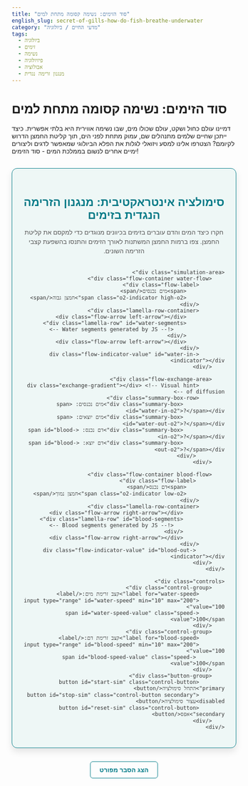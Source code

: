 ```yaml
---
title: "סוד הזימים: נשימה קסומה מתחת למים"
english_slug: secret-of-gills-how-do-fish-breathe-underwater
category: "מדעי החיים / ביולוגיה"
tags:
  - ביולוגיה
  - זימים
  - נשימה
  - פיזיולוגיה
  - אבולוציה
  - מנגנון זרימה נגדית
---
```

# סוד הזימים: נשימה קסומה מתחת למים

דמיינו עולם כחול ושקט, עולם שכולו מים, שבו נשימה אווירית היא בלתי אפשרית. כיצד ייתכן שחיים שלמים מתנהלים שם, עמוק מתחת לפני הים, תוך קליטת החמצן הדרוש לקיומם? הצטרפו אלינו למסע ויזואלי לגלות את הפלא הביולוגי שמאפשר לדגים וליצורים ימיים אחרים לנשום בממלכת המים - סוד הזימים!

<div id="gills-app-container" class="interactive-module">
    <h2 class="module-title">סימולציה אינטראקטיבית: מנגנון הזרימה הנגדית בזימים</h2>
    <p class="module-intro">חקרו כיצד המים והדם עוברים בזימים בכיוונים מנוגדים כדי למקסם את קליטת החמצן. צפו ברמות החמצן המשתנות לאורך הזימים והתנסו בהשפעת קצבי הזרימה השונים.</p>

    <div class="simulation-area">
        <div class="flow-container water-flow">
            <div class="flow-label">
                <span>מים נכנסים</span>
                <span class="o2-indicator high-o2">חמצן גבוה</span>
            </div>
            <div class="lamella-row-container">
                <div class="flow-arrow left-arrow"></div>
                <div class="lamella-row" id="water-segments">
                    <!-- Water segments generated by JS -->
                </div>
                <div class="flow-arrow left-arrow"></div>
            </div>
            <div class="flow-indicator-value" id="water-in-indicator"></div>
        </div>

        <div class="flow-exchange-area">
            <div class="exchange-gradient"></div> <!-- Visual hint of diffusion -->
            <div class="summary-box-row">
                 <div class="summary-box">מים נכנסים: <span id="water-in-o2">?</span></div>
                 <div class="summary-box">מים יוצאים: <span id="water-out-o2">?</span></div>
                 <div class="summary-box">דם נכנס: <span id="blood-in-o2">?</span></div>
                 <div class="summary-box">דם יוצא: <span id="blood-out-o2">?</span></div>
             </div>
        </div>

        <div class="flow-container blood-flow">
             <div class="flow-label">
                <span>דם נכנס</span>
                <span class="o2-indicator low-o2">חמצן נמוך</span>
            </div>
            <div class="lamella-row-container">
                 <div class="flow-arrow right-arrow"></div>
                 <div class="lamella-row" id="blood-segments">
                    <!-- Blood segments generated by JS -->
                 </div>
                 <div class="flow-arrow right-arrow"></div>
            </div>
             <div class="flow-indicator-value" id="blood-out-indicator"></div>
        </div>
    </div>

    <div class="controls">
        <div class="control-group">
            <label for="water-speed">קצב זרימת מים:</label>
            <input type="range" id="water-speed" min="10" max="200" value="100">
            <span id="water-speed-value" class="speed-value">100</span>
        </div>
        <div class="control-group">
            <label for="blood-speed">קצב זרימת דם:</label>
            <input type="range" id="blood-speed" min="10" max="200" value="100">
             <span id="blood-speed-value" class="speed-value">100</span>
        </div>
        <div class="button-group">
            <button id="start-sim" class="control-button primary">התחל סימולציה</button>
            <button id="stop-sim" class="control-button secondary" disabled>עצור סימולציה</button>
            <button id="reset-sim" class="control-button secondary">אפס</button>
        </div>
    </div>
</div>

<button id="toggle-explanation" class="explanation-toggle-button">הצג הסבר מפורט</button>

<div id="explanation-content" class="explanation-section">
    <h2>הסבר מפורט: נשימה מתחת למים באמצעות זימים</h2>

    <p>כל יצור חי זקוק לאנרגיה כדי לקיים תהליכים ביולוגיים. הפקת אנרגיה זו נעשית ברובה בתהליך הנקרא נשימה תאית, הדורש חמצן. יצורים יבשתיים מקבלים חמצן מהאוויר, אך יצורים ימיים צריכים לקלוט אותו מהמים - סביבה שבה ריכוז החמצן נמוך בהרבה (כ-1% מריכוזו באוויר), וקצב הדיפוזיה איטי יותר.</p>

    <h3>מבנה הזימים ותפקידם</h3>
    <p>זימים הם איברי הנשימה העיקריים אצל רוב בעלי החוליות הימיים (כמו דגים) ורבים מבעלי חסרי החוליות (כמו סרטנים ורכיכות). תפקידם העיקרי הוא לאפשר חילוף גזים יעיל בין זרם המים החיצוני לזרם הדם הפנימי.</p>
    <ul>
        <li><strong>שטח פנים ענק:</strong> מבנה הזימים מותאם באופן קיצוני להגדלת שטח הפנים המגע עם המים. הם מורכבים בדרך כלל מקשתות זימים, עליהן מסודרים להבונים (Filaments), ועליהם, בצפיפות רבה, מסודרות יחידות זעירות דמויות עלה הנקראות <strong>למלות (Lamellae)</strong>. המבנה המורכב הזה יוצר שטח פנים עצום שמאפשר קליטת חמצן בכמות מספקת למרות ריכוזו הנמוך במים.</li>
        <li><strong>דופן דקה:</strong> הלמלות בעלות דופן דקה במיוחד (לעיתים עובי של תא בודד), המקצרת את המרחק לדיפוזיה.</li>
        <li><strong>רשת נימי דם צפופה:</strong> כל למלה מכילה רשת צפופה של נימי דם, קרובים מאוד לפני השטח.</li>
    </ul>

    <h3>מנגנון חילוף הגזים - דיפוזיה</h3>
    <p>חילוף החמצן (וקליטת פחמן דו-חמצני, אם כי ההסבר מתמקד בחמצן) מתרחש באמצעות דיפוזיה. חמצן נע באופן ספונטני מאזור בריכוז גבוה לאזור בריכוז נמוך. כדי שחמצן יעבור מהמים לדם, ריכוז החמצן בממים במגע עם הלמלה חייב להיות גבוה יותר מריכוז החמצן בדם באותה נקודה.</p>

    <h3>עקרון הזרימה הנגדית (Countercurrent Exchange)</h3>
    <p>התאמה קריטית ויעילה במיוחד בזימים היא מנגנון הזרימה הנגדית: המים זורמים על פני הלמלות בכיוון אחד, בעוד שהדם בתוך הנימים זורם בכיוון הנגדי לחלוטין. מדוע זה כה יעיל?</p>
    <ul>
        <li><strong>שמירה על מפל ריכוזים:</strong> בזרימה נגדית, דם עני בחמצן נתקל בממים שריכוז החמצן בהם עדיין גבוה יחסית (המגיעים מהצד השני של הלמלה), ודם עשיר בחמצן נתקל בממים שריכוז החמצן בהם נמוך יחסית (הממים שעומדים לצאת מהזימים). המשמעות היא שלאורך כל אורך הלמלה, תמיד קיים מפל ריכוזים שבו ריכוז החמצן בממים גבוה מריכוזו בדם באותה נקודה.</li>
        <li><strong>מיצוי חמצן מקסימלי:</strong> בניגוד לזרימה מקבילה (בה ממים ודם זורמים באותו כיוון ושוויון בריכוזים מושג מהר), הזרימה הנגדית מאפשרת לדג למצות עד כ-80-90% מהחמצן המומס בממים שעוברים דרך הזימים. דם היוצא מהזימים יכול להגיע לריכוז חמצן גבוה משמעותית מאשר הריכוז המקסימלי האפשרי בזרימה מקבילה.</li>
    </ul>

    <p><strong>השוואה לזרימה מקבילה (Parallel Flow):</strong> אם הממים והדם היו זורמים באותו כיוון, חילוף החמצן היה מתרחש רק עד שהריכוזים בשני הזרמים היו מגיעים לשוויון בנקודה מסוימת, ואז הדיפוזיה הייתה נפסקת או נחלשת משמעותית. יעילות קליטת החמצן בזרימה מקבילה נמוכה בהרבה.</p>

    <h3>התאמות פיזיולוגיות נוספות</h3>
    <p>בנוסף למבנה ולמנגנון הזרימה, דגים משתמשים גם במנגנונים פיזיולוגיים אקטיביים: הם מזיזים את מכסה הזימים ו/או את הפה כדי ליצור זרם ממים רציף על פני הזימים (משאבת ממים). שחיינים מהירים כמו כרישים וטונה משתמשים ב"אוורור כפוי" (Ram Ventilation) - הם שוחים עם פה פתוח ומאפשרים לממים לזרום דרך הזימים באופן פסיבי יחסית.</p>

    <h3>בעלי חיים ימיים נוספים עם זימים</h3>
    <p>מנגנון הנשימה באמצעות זימים קיים בצורות שונות אצל מגוון רחב של יצורים ימיים: סרטנים, שרימפס, רכיכות (חילזונים, צדפות), כוכבי ים, תולעים ימיות, ועוד רבים. המבנה הספציפי עשוי להשתנות, אך העיקרון הבסיסי של הגדלת שטח פנים ומעבר חמצן בדיפוזיה מהממים לדם או לנוזל גוף אחר נשמר.</p>
</div>

<style>
    :root {
        --color-water-low-o2: hsl(240, 80%, 60%); /* Blue */
        --color-water-high-o2: hsl(180, 80%, 50%); /* Cyan */
        --color-blood-low-o2: hsl(0, 80%, 70%);    /* Light Red */
        --color-blood-high-o2: hsl(0, 100%, 30%);  /* Dark Red */
        --color-background-light: #eef7f6; /* Gentle teal/grey background */
        --color-card-background: #ffffff;
        --color-border-primary: #007a87; /* Teal border */
        --color-text-dark: #333;
        --color-text-light: #fff;
        --color-button-primary: #00a8b5; /* Primary Teal */
        --color-button-secondary: #e0e0e0; /* Light Grey */
        --color-button-text-primary: #fff;
        --color-button-text-secondary: #333;
        --color-summary-bg: #f0f8ff; /* Light blue for summary */
        --color-arrow: #00a8b5; /* Teal arrows */
    }

    #gills-app-container {
        font-family: 'Arial', sans-serif;
        direction: rtl;
        text-align: right;
        max-width: 850px;
        margin: 30px auto;
        padding: 25px;
        border: 1px solid var(--color-border-primary);
        border-radius: 12px;
        background-color: var(--color-background-light);
        box-shadow: 0 8px 16px rgba(0, 0, 0, 0.1);
        color: var(--color-text-dark);
    }

    .module-title {
        text-align: center;
        color: var(--color-border-primary);
        margin-bottom: 10px;
        font-size: 1.8em;
        font-weight: bold;
    }

     .module-intro {
        text-align: center;
        color: #555;
        margin-bottom: 30px;
        font-size: 1em;
        line-height: 1.5;
     }

    .simulation-area {
        display: flex;
        flex-direction: column;
        align-items: stretch;
        margin-bottom: 30px;
        padding: 20px;
        border: 1px solid #ddd;
        border-radius: 10px;
        background-color: var(--color-card-background);
        box-shadow: inset 0 2px 5px rgba(0, 0, 0, 0.05);
    }

    .flow-container {
        display: flex;
        align-items: center;
        margin-bottom: 15px;
    }

    .flow-label {
        display: flex;
        flex-direction: column;
        align-items: flex-start;
        min-width: 120px;
        font-size: 0.9em;
        font-weight: bold;
        color: #555;
        white-space: nowrap;
        padding-left: 15px; /* Space for arrow */
    }

    .o2-indicator {
        font-size: 0.8em;
        font-weight: normal;
        padding: 2px 6px;
        border-radius: 4px;
        margin-top: 3px;
    }

    .high-o2 {
        background-color: var(--color-water-high-o2);
        color: var(--color-text-dark); /* Dark text for light background */
    }

     .low-o2 {
        background-color: var(--color-blood-low-o2);
        color: var(--color-text-dark); /* Dark text for light background */
    }


    .lamella-row-container {
        display: flex;
        align-items: center;
        flex-grow: 1;
        margin: 0 15px;
    }

    .lamella-row {
        display: flex;
        flex-grow: 1;
        height: 40px; /* Increased height for better visibility */
        border-radius: 5px;
        overflow: hidden; /* Hide segments that might overflow slightly */
         position: relative;
         box-shadow: inset 0 1px 3px rgba(0,0,0,0.1);
    }

    .segment {
        flex-grow: 1;
        height: 100%; /* Fill the row height */
        margin: 0; /* Remove margin between segments */
        display: flex;
        align-items: center;
        justify-content: center;
        font-size: 0.8em;
        font-weight: bold;
        transition: background-color 0.5s ease-out; /* Smooth color transition */
        box-shadow: inset 0 0 1px rgba(0,0,0,0.1); /* Subtle separation line */
    }

    .water-segment {
         border-top: 2px solid #4dd0e1; /* Visual border */
         border-bottom: 2px solid #4dd0e1;
         color: var(--color-text-dark);
    }

     .blood-segment {
         border-top: 2px solid #ef9a9a; /* Visual border */
         border-bottom: 2px solid #ef9a9a;
         color: var(--color-text-dark);
         margin-top: 8px; /* Visual separation between flows */
    }

     .flow-arrow {
        width: 25px; /* Width of the arrow */
        height: 25px; /* Height of the arrow */
        background-color: var(--color-arrow);
        position: relative;
         flex-shrink: 0; /* Prevent shrinking */
     }

    .left-arrow {
        border-radius: 4px 0 0 4px;
        /* Pure CSS triangle for pointer */
        margin-right: -1px; /* Overlap slightly */
    }
     .left-arrow::after {
         content: '';
         position: absolute;
         right: -10px; /* Position the point */
         top: 50%;
         transform: translateY(-50%);
         width: 0;
         height: 0;
         border-top: 12.5px solid transparent;
         border-bottom: 12.5px solid transparent;
         border-left: 10px solid var(--color-arrow);
     }


    .right-arrow {
        border-radius: 0 4px 4px 0;
        /* Pure CSS triangle for pointer */
         margin-left: -1px; /* Overlap slightly */
    }
     .right-arrow::after {
         content: '';
         position: absolute;
         left: -10px; /* Position the point */
         top: 50%;
         transform: translateY(-50%);
         width: 0;
         height: 0;
         border-top: 12.5px solid transparent;
         border-bottom: 12.5px solid transparent;
         border-right: 10px solid var(--color-arrow);
     }


    .flow-indicator-value {
         font-size: 1em;
         font-weight: bold;
         color: var(--color-border-primary);
         min-width: 60px;
         text-align: left; /* Align % values to the left */
         padding-left: 10px;
    }


    .flow-exchange-area {
        position: relative;
        margin: 20px 0;
        text-align: center;
    }

    .exchange-gradient {
        position: absolute;
        top: 50%;
        left: 50%;
        transform: translate(-50%, -50%);
        width: 80%;
        height: 20px;
        background: linear-gradient(to right, var(--color-water-high-o2), #fff, var(--color-blood-high-o2)); /* Hint of exchange */
        opacity: 0.2;
        border-radius: 10px;
        z-index: 1; /* Behind summary boxes */
    }


    .summary-box-row {
        display: flex;
        justify-content: space-around;
        margin-top: 10px;
        padding: 10px 0;
        border-top: 1px dashed #ccc;
        border-bottom: 1px dashed #ccc;
        z-index: 2; /* Above gradient */
        position: relative;
    }

    .summary-box {
        text-align: center;
        font-size: 1.1em;
        font-weight: bold;
        color: #555;
        background-color: var(--color-summary-bg);
        padding: 8px 15px;
        border-radius: 6px;
        border: 1px solid #b3e5fc;
        min-width: 150px; /* Ensure boxes have space */
        box-shadow: 0 2px 4px rgba(0,0,0,0.05);
    }

     .summary-box span {
        font-weight: bold;
        color: var(--color-border-primary);
        margin-left: 5px;
    }

    .controls {
        margin-top: 30px;
        padding-top: 20px;
        border-top: 1px solid #eee;
        text-align: center;
    }

    .control-group {
        margin-bottom: 15px;
        display: inline-block; /* Align controls */
        margin: 0 15px 15px 15px;
    }

    .controls label {
        margin-left: 10px;
        font-weight: bold;
        color: #555;
    }

    .controls input[type="range"] {
        vertical-align: middle;
        width: 180px; /* Wider slider */
        margin-left: 10px;
         -webkit-appearance: none;
         appearance: none;
         height: 8px;
         background: #ddd;
         outline: none;
         opacity: 0.8;
         transition: opacity .2s;
         border-radius: 4px;
    }

    .controls input[type="range"]:hover {
        opacity: 1;
    }

    .controls input[type="range"]::-webkit-slider-thumb {
         -webkit-appearance: none;
         appearance: none;
         width: 20px;
         height: 20px;
         background: var(--color-button-primary);
         cursor: pointer;
         border-radius: 50%;
         box-shadow: 0 2px 4px rgba(0,0,0,0.2);
    }

     .controls input[type="range"]::-moz-range-thumb {
         width: 20px;
         height: 20px;
         background: var(--color-button-primary);
         cursor: pointer;
         border-radius: 50%;
         box-shadow: 0 2px 4px rgba(0,0,0,0.2);
    }

    .speed-value {
        font-weight: bold;
        color: var(--color-border-primary);
        min-width: 30px;
        display: inline-block;
        text-align: left;
    }

    .button-group {
        margin-top: 20px;
    }

     .control-button {
        margin: 0 8px;
        padding: 10px 20px;
        font-size: 1.1em;
        cursor: pointer;
        border: none;
        border-radius: 6px;
        transition: background-color 0.3s ease, transform 0.1s ease;
        min-width: 120px;
        font-weight: bold;
        box-shadow: 0 4px 6px rgba(0,0,0,0.1);
    }

     .control-button.primary {
        background-color: var(--color-button-primary);
        color: var(--color-button-text-primary);
    }

    .control-button.secondary {
        background-color: var(--color-button-secondary);
        color: var(--color-button-text-secondary);
        border: 1px solid #ccc;
    }

     .control-button:hover:not(:disabled) {
        opacity: 0.9;
        transform: translateY(-1px);
        box-shadow: 0 5px 8px rgba(0,0,0,0.15);
    }
    .control-button:active:not(:disabled) {
         transform: translateY(0);
         box-shadow: 0 2px 4px rgba(0,0,0,0.1);
    }

    .control-button:disabled {
        background-color: #cccccc;
        color: #666;
        cursor: not-allowed;
        box-shadow: none;
    }

    .explanation-toggle-button {
        display: block;
        width: fit-content;
        margin: 30px auto 20px auto;
        padding: 10px 20px;
        font-size: 1em;
        cursor: pointer;
        border: 1px solid var(--color-border-primary);
        border-radius: 6px;
        background-color: transparent;
        color: var(--color-border-primary);
        transition: background-color 0.3s ease, color 0.3s ease;
        font-weight: bold;
    }

    .explanation-toggle-button:hover {
        background-color: var(--color-border-primary);
        color: var(--color-button-text-primary);
    }

    .explanation-section {
        margin-top: 20px;
        padding: 25px;
        border: 1px solid #ddd;
        border-radius: 10px;
        background-color: var(--color-card-background);
        display: none; /* Hidden by default */
        direction: rtl;
        text-align: right;
        box-shadow: 0 4px 8px rgba(0, 0, 0, 0.08);
    }

    .explanation-section h2, .explanation-section h3 {
        color: var(--color-border-primary);
        border-bottom: 1px solid #eee;
        padding-bottom: 8px;
        margin-top: 20px;
        margin-bottom: 15px;
    }
     .explanation-section h2 {
        font-size: 1.6em;
     }
     .explanation-section h3 {
        font-size: 1.3em;
     }


    .explanation-section p {
        line-height: 1.7;
        margin-bottom: 15px;
        color: #444;
    }
    .explanation-section ul {
        margin-bottom: 15px;
        padding-right: 25px;
        line-height: 1.6;
        color: #444;
    }
    .explanation-section li {
        margin-bottom: 8px;
    }

    /* Responsive adjustments */
    @media (max-width: 768px) {
        .simulation-area {
            padding: 15px;
        }
        .flow-container {
            flex-direction: column;
            align-items: center;
        }
        .flow-label {
             min-width: auto;
             margin-bottom: 10px;
             padding-left: 0;
             align-items: center;
        }
        .lamella-row-container {
             width: 100%;
             margin: 0;
        }
         .flow-arrow {
            display: none; /* Hide arrows on small screens */
         }
         .lamella-row {
             margin: 0;
         }
        .flow-indicator-value {
            text-align: center;
            margin-top: 10px;
            padding-left: 0;
        }
        .summary-box-row {
            flex-direction: column;
            align-items: center;
        }
        .summary-box {
            margin-bottom: 10px;
            width: 90%;
            max-width: 300px;
        }
         .control-group {
            display: block;
            margin: 0 auto 15px auto;
            text-align: left; /* Align label+slider */
            width: fit-content;
         }
         .controls input[type="range"] {
             width: calc(100% - 100px); /* Adjust width for label */
             min-width: 150px;
         }
          .button-group {
             display: flex;
             flex-wrap: wrap;
             justify-content: center;
          }
          .control-button {
             flex-grow: 1;
             margin: 5px;
          }
           .explanation-section {
             padding: 15px;
           }
            .explanation-section ul {
                padding-right: 15px;
            }
    }

</style>

<script>
    document.addEventListener('DOMContentLoaded', () => {
        const waterSegmentsContainer = document.getElementById('water-segments');
        const bloodSegmentsContainer = document.getElementById('blood-segments');
        const numSegments = 15; // Increased segments for smoother visual flow

        // Generate segments dynamically
        function createSegments(container, type, initialO2) {
            container.innerHTML = ''; // Clear existing
            for (let i = 0; i < numSegments; i++) {
                const segment = document.createElement('div');
                segment.classList.add('segment', `${type}-segment`);
                segment.dataset.o2 = initialO2;
                container.appendChild(segment);
            }
            return Array.from(container.children);
        }

        let waterSegments = createSegments(waterSegmentsContainer, 'water', 100);
        let bloodSegments = createSegments(bloodSegmentsContainer, 'blood', 10);


        const waterSpeedInput = document.getElementById('water-speed');
        const bloodSpeedInput = document.getElementById('blood-speed');
        const waterSpeedValueSpan = document.getElementById('water-speed-value');
        const bloodSpeedValueSpan = document.getElementById('blood-speed-value');
        const startButton = document.getElementById('start-sim');
        const stopButton = document.getElementById('stop-sim');
        const resetButton = document.getElementById('reset-sim');
        const toggleExplanationButton = document.getElementById('toggle-explanation');
        const explanationContent = document.getElementById('explanation-content');

        const waterInO2Span = document.getElementById('water-in-o2');
        const waterOutO2Span = document.getElementById('water-out-o2');
        const bloodInO2Span = document.getElementById('blood-in-o2');
        const bloodOutO2Span = document.getElementById('blood-out-o2');

        const waterInIndicator = document.getElementById('water-in-indicator');
        const bloodOutIndicator = document.getElementById('blood-out-indicator');


        let simulationInterval = null;
        const initialWaterO2 = 100; // Scale is relative, not absolute percentage
        const initialBloodO2 = 10;
        const diffusionRate = 0.08; // Controls how much O2 transfers per step

        // Adjusted Color function for better visual distinction
        function getO2Color(o2, type) {
             const clampedO2 = Math.max(0, Math.min(100, o2));
             let hue, saturation, lightness;

             if (type === 'water') {
                 // Gradient from Blue (low O2) to Cyan (high O2)
                 hue = 240 - (clampedO2 / 100) * 60; // 240 (blue) to 180 (cyan)
                 saturation = 80;
                 lightness = 60 - (clampedO2 / 100) * 10; // Slightly darker at higher O2
             } else { // blood
                 // Gradient from Light Red (low O2) to Dark Red (high O2)
                 hue = 0; // Red
                 saturation = 80 + (clampedO2 / 100) * 20; // More saturated at high O2
                 lightness = 70 - (clampedO2 / 100) * 40; // Darker at high O2
             }
             return `hsl(${hue}, ${saturation}%, ${lightness}%)`;
        }


        function updateSegmentVisuals(segment, o2, type) {
            segment.style.backgroundColor = getO2Color(o2, type);
            // Adjust text color based on lightness for contrast
            segment.style.color = (o2 > 60 && type === 'water') || (o2 < 40 && type === 'blood') ? 'var(--color-text-dark)' : 'var(--color-text-light)';
            segment.textContent = Math.round(o2); // Show rounded number
        }

        function initializeSimulation() {
            // Re-create segments to reset DOM state completely
             waterSegments = createSegments(waterSegmentsContainer, 'water', initialWaterO2);
             bloodSegments = createSegments(bloodSegmentsContainer, 'blood', initialBloodO2);

            // Set initial oxygen levels and colors
            waterSegments.forEach(segment => updateSegmentVisuals(segment, parseFloat(segment.dataset.o2), 'water'));
            bloodSegments.forEach(segment => updateSegmentVisuals(segment, parseFloat(segment.dataset.o2), 'blood'));

            // Update summary and indicators
            waterInO2Span.textContent = Math.round(initialWaterO2) + '%';
            bloodInO2Span.textContent = Math.round(initialBloodO2) + '%';
            waterOutO2Span.textContent = '?%';
            bloodOutO2Span.textContent = '?%';
            waterInIndicator.textContent = Math.round(initialWaterO2) + '%';
            bloodOutIndicator.textContent = Math.round(initialBloodO2) + '%';


            // Reset button states
            startButton.disabled = false;
            stopButton.disabled = true;
            resetButton.disabled = false;

             // Reset slider values and display
            waterSpeedInput.value = 100;
            bloodSpeedInput.value = 100;
            waterSpeedValueSpan.textContent = 100;
            bloodSpeedValueSpan.textContent = 100;
        }

        function runSimulationStep() {
            const waterFlowRate = parseInt(waterSpeedInput.value) / 100; // Scale 10-200 to 0.1-2
            const bloodFlowRate = parseInt(bloodSpeedInput.value) / 100;

            // Use more iterations for smoother 'flow' and faster simulation at higher speeds
            // The number of segment shifts per step is based on speed
            const waterShifts = Math.max(1, Math.round(waterFlowRate * (numSegments / 10))); // E.g., speed 100 (rate 1) means 1.5 shifts
            const bloodShifts = Math.max(1, Math.round(bloodFlowRate * (numSegments / 10)));


             // Perform diffusion/exchange for the current state before flow
             for (let i = 0; i < numSegments; i++) {
                let waterO2 = parseFloat(waterSegments[i].dataset.o2);
                let bloodO2 = parseFloat(bloodSegments[i].dataset.o2);

                // Diffusion proportional to difference and a constant rate
                const transfer = (waterO2 - bloodO2) * diffusionRate;

                 waterSegments[i].dataset.o2 = waterO2 - transfer;
                 bloodSegments[i].dataset.o2 = bloodO2 + transfer;

                 // Clamp values
                waterSegments[i].dataset.o2 = Math.max(0, Math.min(100, parseFloat(waterSegments[i].dataset.o2)));
                bloodSegments[i].dataset.o2 = Math.max(0, Math.min(100, parseFloat(bloodSegments[i].dataset.o2)));
            }


            // Perform flow (Countercurrent: Water L->R, Blood R->L)
            // Create temporary arrays for the 'next' state after flow
            const nextWaterO2s = new Array(numSegments);
            const nextBloodO2s = new Array(numSegments);

             // Shift water segments based on waterShifts
             for(let s = 0; s < waterShifts; s++) {
                 // Shift array contents right
                 const lastO2 = parseFloat(waterSegments[numSegments - 1].dataset.o2); // Keep track of the last segment's O2 before shifting
                 for (let i = numSegments - 1; i > 0; i--) {
                     nextWaterO2s[i] = parseFloat(waterSegments[i-1].dataset.o2);
                 }
                 nextWaterO2s[0] = initialWaterO2; // New water enters the first segment

                 // Update segments based on the shift for the next diffusion step
                 for (let i = 0; i < numSegments; i++) {
                     waterSegments[i].dataset.o2 = nextWaterO2s[i];
                 }
                 // Update visuals after each segment shift within the step for smoother animation illusion
                 waterSegments.forEach((segment) => updateSegmentVisuals(segment, parseFloat(segment.dataset.o2), 'water'));
             }


             // Shift blood segments based on bloodShifts
             for(let s = 0; s < bloodShifts; s++) {
                // Shift array contents left
                 const firstO2 = parseFloat(bloodSegments[0].dataset.o2); // Keep track of the first segment's O2 before shifting
                 for (let i = 0; i < numSegments - 1; i++) {
                     nextBloodO2s[i] = parseFloat(bloodSegments[i+1].dataset.o2);
                 }
                 nextBloodO2s[numSegments-1] = initialBloodO2; // New blood enters the last segment

                 // Update segments based on the shift
                 for (let i = 0; i < numSegments; i++) {
                     bloodSegments[i].dataset.o2 = nextBloodO2s[i];
                 }
                 // Update visuals after each segment shift
                bloodSegments.forEach((segment) => updateSegmentVisuals(segment, parseFloat(segment.dataset.o2), 'blood'));
             }


            // Update visuals for the *final* state after all shifts and diffusion
             waterSegments.forEach((segment) => updateSegmentVisuals(segment, parseFloat(segment.dataset.o2), 'water'));
             bloodSegments.forEach((segment) => updateSegmentVisuals(segment, parseFloat(segment.dataset.o2), 'blood'));


            // Update summary values
            waterOutO2Span.textContent = Math.round(parseFloat(waterSegments[numSegments - 1].dataset.o2)) + '%';
            bloodOutO2Span.textContent = Math.round(parseFloat(bloodSegments[0].dataset.o2)) + '%';
             waterInIndicator.textContent = Math.round(initialWaterO2) + '%'; // Stays constant
             bloodOutIndicator.textContent = Math.round(parseFloat(bloodSegments[0].dataset.o2)) + '%'; // Updated
        }

        function startSimulation() {
            if (simulationInterval) clearInterval(simulationInterval);
            // Interval speed controls how *often* runSimulationStep is called.
            // The *speed* sliders control how many *internal shifts* happen per call.
            // This provides a smoother visual flow effect for higher speeds.
            simulationInterval = setInterval(runSimulationStep, 80); // Reduced interval for smoother animation

            startButton.disabled = true;
            stopButton.disabled = false;
        }

        function stopSimulation() {
            clearInterval(simulationInterval);
            simulationInterval = null;
            startButton.disabled = false;
            stopButton.disabled = true;
        }

        function resetSimulation() {
            stopSimulation();
            initializeSimulation();
        }

        // Event Listeners
        startButton.addEventListener('click', startSimulation);
        stopButton.addEventListener('click', stopSimulation);
        resetButton.addEventListener('click', resetSimulation);

        waterSpeedInput.addEventListener('input', (e) => {
             waterSpeedValueSpan.textContent = e.target.value;
             // Simulation logic uses this value directly in runSimulationStep
        });
         bloodSpeedInput.addEventListener('input', (e) => {
            bloodSpeedValueSpan.textContent = e.target.value;
             // Simulation logic uses this value directly in runSimulationStep
        });

        toggleExplanationButton.addEventListener('click', () => {
            const isHidden = explanationContent.style.display === 'none' || explanationContent.style.display === '';
            explanationContent.style.display = isHidden ? 'block' : 'none';
            toggleExplanationButton.textContent = isHidden ? 'הסתר הסבר מפורט' : 'הצג הסבר מפורט';
        });

        // Initial setup
        initializeSimulation();
        waterSpeedValueSpan.textContent = waterSpeedInput.value; // Ensure initial display matches input
        bloodSpeedValueSpan.textContent = bloodSpeedInput.value;

         // Hide explanation initially (CSS also helps, but JS controls state)
        explanationContent.style.display = 'none';
        // Ensure the button text is correct on load
        toggleExplanationButton.textContent = 'הצג הסבר מפורט';
    });
</script>
```